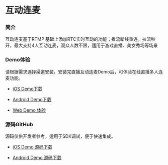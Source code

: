 # 互动连麦

### 简介

互动连麦基于RTMP 基础上添加RTC实时互动的功能；推流断线重连，拉流秒开，最大支持4人互动连麦，观众人数不限，适用于游戏直播、美女秀场等场景

### Demo体验

请根据需求选择渠道安装，安装完直播互动连麦Demo后，可体验在线直播多人连麦功能。

- [iOS Demo下载](https://www.pgyer.com/X9HH)

- [Android Demo下载](https://www.pgyer.com/app/qrcode/Zuap)

- [Web Demo 体验](https://beyond.anyrtc.io/demo/lianmai)

### 源码GitHub

源码仅供开发者参考，适用于SDK调试，便于快速集成。

- [iOS Demo 源码下载](https://github.com/AnyRTC/anyRTC-RTMPC-iOS)

- [Android Demo 源码下载](https://github.com/anyRTC/anyRTC-RTMPC-Android)
